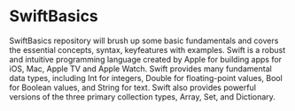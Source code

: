 # SwiftBasics
SwiftBasics repository will brush up some basic fundamentals and covers the essential concepts, syntax, keyfeatures with examples.
Swift is a robust and intuitive programming language created by Apple for building apps for iOS, Mac, Apple TV and Apple Watch.
Swift provides many fundamental data types, including Int for integers, Double for floating-point values, Bool for Boolean values, and String for text. 
Swift also provides powerful versions of the three primary collection types, Array, Set, and Dictionary.
